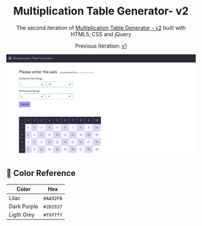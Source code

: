 <h1 align="center">
  Multiplication Table Generator- v2
</h1>
<p align="center">
  The second iteration of <a href="https://ludmylaalmeida.github.io/multiplicationTable-v2/" target="_blank">Multiplication Table Generator - v2</a> built with HTML5, CSS and jQuery
</p>
<p align="center">Previous Iteration: <a href="https://github.com/ludmylaalmeida/multiplicationTable" target="_blank" >v1</a></p>

![demo](https://github.com/ludmylaalmeida/multiplicationTable/blob/master/image.png?raw=true)

## 🎨 Color Reference

| Color          | Hex                                                                |
| -------------- | ------------------------------------------------------------------ |
| Lilac          | `#AA92FB` |
| Dark Purple    | `#2D2937` |
| Ligth Grey     | `#f9f7ff` |
